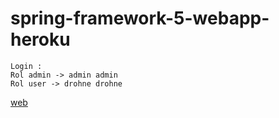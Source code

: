 # spring-framework-5-webapp-heroku

    Login :
    Rol admin -> admin admin
    Rol user -> drohne drohne

   [web](https://spring-framework-5-app.herokuapp.com/)
   
   

